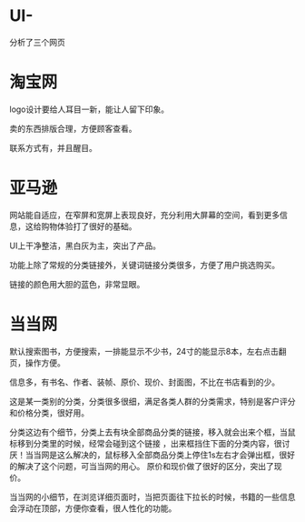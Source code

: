 # UI-
分析了三个网页
# 淘宝网
logo设计要给人耳目一新，能让人留下印象。

卖的东西排版合理，方便顾客查看。

联系方式有，并且醒目。
# 亚马逊
网站能自适应，在窄屏和宽屏上表现良好，充分利用大屏幕的空间，看到更多信息，这给购物体验打了很好的基础。

UI上干净整洁，黑白灰为主，突出了产品。

功能上除了常规的分类链接外，关键词链接分类很多，方便了用户挑选购买。

链接的颜色用大胆的蓝色，非常显眼。
# 当当网
默认搜索图书，方便搜索，一排能显示不少书，24寸的能显示8本，左右点击翻页，操作方便。

信息多，有书名、作者、装帧、原价、现价、封面图，不比在书店看到的少。

这是某一类别的分类，分类很多很细，满足各类人群的分类需求，特别是客户评分和价格分类，很好用。

分类这边有个细节，分类上去有块全部商品分类的链接，移入就会出来个框，当鼠标移到分类里的时候，经常会碰到这个链接
，出来框挡住下面的分类内容，很讨厌！当当网是这么解决的，鼠标移入全部商品分类上停住1s左右才会弹出框，很好的解决了这个问题，可当当网的用心。
原价和现价做了很好的区分，突出了现价。

当当网的小细节，在浏览详细页面时，当把页面往下拉长的时候，书籍的一些信息会浮动在顶部，方便你查看，很人性化的功能。
